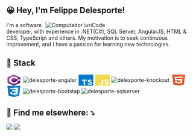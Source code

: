 ## 😀 Hey, I'm Felippe Delesporte!</strong>
<img src="https://raw.githubusercontent.com/MicaelliMedeiros/micaellimedeiros/master/image/computer-illustration.png" min-width="400px" max-width="400px" width="400px" align="right" alt="Computador iuriCode">

<p align="left"> 
I'm a software developer, with experience in .NET(C#), SQL Server, AngularJS, HTML & CSS, TypeScript and others.
My motivation is to seek continuous improvement, and I have a passion for learning new technologies.
</p>

## 🚀 Stack

<div style="display: inline_block">
    <img align="center" alt="delesporte-csharp" height="30" width="40" src="https://raw.githubusercontent.com/devicons/devicon/master/icons/csharp/csharp-original.svg">
    <img align="center" alt="delesporte-angular" height="30" width="40"
  src="https://cdn.jsdelivr.net/gh/devicons/devicon/icons/angularjs/angularjs-original.svg" />  
    <img align="center" alt="delesporte-ts" height="30" width="40" src="https://raw.githubusercontent.com/devicons/devicon/master/icons/typescript/typescript-plain.svg">
    <img align="center" alt="delesporte-js" height="30" width="40" src="https://raw.githubusercontent.com/devicons/devicon/master/icons/javascript/javascript-plain.svg">
    <img align="center" alt="delesporte-knockout" height="30" width="40" 
  src="https://cdn.jsdelivr.net/gh/devicons/devicon/icons/knockout/knockout-plain-wordmark.svg" />     
    <img align="center" alt="delesporte-HTML" height="30" width="40" src="https://raw.githubusercontent.com/devicons/devicon/master/icons/html5/html5-original.svg">
    <img align="center" alt="delesporte-CSS" height="30" width="40" src="https://raw.githubusercontent.com/devicons/devicon/master/icons/css3/css3-original.svg">
    <img  align="center" alt="delesporte-bootstap" height="30" width="40"
  src="https://cdn.jsdelivr.net/gh/devicons/devicon/icons/bootstrap/bootstrap-original-wordmark.svg" />
    <img align="center" alt="delesporte-sqlserver" height="30" width="40"
  src="https://cdn.jsdelivr.net/gh/devicons/devicon/icons/microsoftsqlserver/microsoftsqlserver-plain-wordmark.svg" />  
  <br>
</div>

## 💌 Find me elsewhere: ⤵️
<p align="left">
  <a href = "mailto:felippedelesporte@hotmail.com"><img src="https://img.shields.io/badge/Microsoft_Outlook-0078D4?style=for-the-badge&logo=microsoft-outlook&logoColor=white" target="_blank"></a>
  <a href="https://www.linkedin.com/in/delesporte-45875016a" target="_blank"><img src="https://img.shields.io/badge/-LinkedIn-%230077B5?style=for-the-badge&logo=linkedin&logoColor=white" target="_blank"></a> 
</p>  
